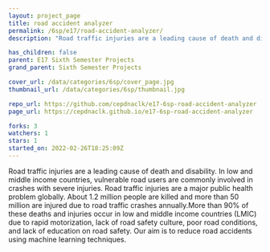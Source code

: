 ```yaml
---
layout: project_page
title: road accident analyzer
permalink: /6sp/e17/road-accident-analyzer/
description: "Road traffic injuries are a leading cause of death and disability. In low and middle income countries, vulnerable road users are commonly involved in crashes with severe injuries. Road traffic injuries are a major public health problem globally. About 1.2 million people are killed and more than 50 million are injured due to road traffic crashes annually.More than 90% of these deaths and injuries occur in low and middle income countries (LMIC) due to rapid motorization, lack of road safety culture, poor road conditions, and lack of education on road safety. Our aim is to reduce road accidents using machine learning techniques."

has_children: false
parent: E17 Sixth Semester Projects
grand_parent: Sixth Semester Projects

cover_url: /data/categories/6sp/cover_page.jpg
thumbnail_url: /data/categories/6sp/thumbnail.jpg

repo_url: https://github.com/cepdnaclk/e17-6sp-road-accident-analyzer
page_url: https://cepdnaclk.github.io/e17-6sp-road-accident-analyzer

forks: 3
watchers: 1
stars: 1
started_on: 2022-02-26T18:25:09Z
---
```

Road traffic injuries are a leading cause of death and disability. In low and middle income countries, vulnerable road users are commonly involved in crashes with severe injuries. Road traffic injuries are a major public health problem globally. About 1.2 million people are killed and more than 50 million are injured due to road traffic crashes annually.More than 90% of these deaths and injuries occur in low and middle income countries (LMIC) due to rapid motorization, lack of road safety culture, poor road conditions, and lack of education on road safety. Our aim is to reduce road accidents using machine learning techniques.

